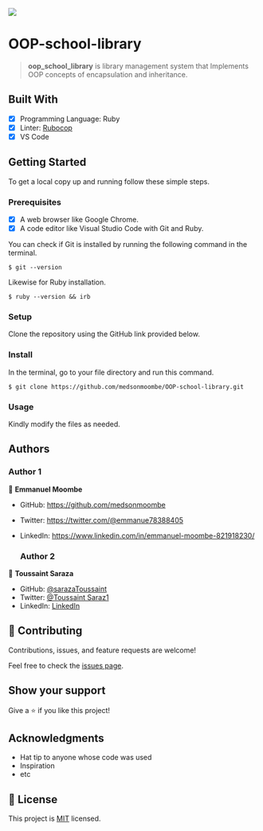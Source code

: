 ![](https://img.shields.io/badge/Microverse-blueviolet)

# OOP-school-library

> **oop_school_library** is library management system that Implements OOP concepts of encapsulation and inheritance.

## Built With

- [x] Programming Language: Ruby
- [x] Linter: [Rubocop](https://rubocop.org/)
- [x] VS Code

## Getting Started

To get a local copy up and running follow these simple steps.

### Prerequisites

- [x] A web browser like Google Chrome.
- [x] A code editor like Visual Studio Code with Git and Ruby.

You can check if Git is installed by running the following command in the terminal.
```
$ git --version
```

Likewise for Ruby installation.
```
$ ruby --version && irb
```

### Setup

Clone the repository using the GitHub link provided below.

### Install

In the terminal, go to your file directory and run this command.

```
$ git clone https://github.com/medsonmoombe/OOP-school-library.git
```

### Usage

Kindly modify the files as needed.

## Authors
  ### Author 1

👤 **Emmanuel Moombe**

- GitHub: https://github.com/medsonmoombe
- Twitter: https://twitter.com/@emmanue78388405
- LinkedIn: https://www.linkedin.com/in/emmanuel-moombe-821918230/

   ### Author 2

👤 **Toussaint Saraza**

- GitHub: [@sarazaToussaint](https://github.com/sarazaToussaint)
- Twitter: [@Toussaint Saraz1](https://twitter.com/ToussaintSaraz1)
- LinkedIn: [LinkedIn](https://www.linkedin.com/in/toussaintsaraza/)

## 🤝 Contributing

Contributions, issues, and feature requests are welcome!

Feel free to check the [issues page](../../issues/).

## Show your support

Give a ⭐️ if you like this project!

## Acknowledgments

- Hat tip to anyone whose code was used
- Inspiration
- etc


## 📝 License

This project is [MIT](./MIT.md) licensed.